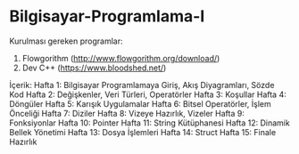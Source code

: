 # Bilgisayar-Programlama-I

Kurulması gereken programlar: 
1. Flowgorithm (http://www.flowgorithm.org/download/)
2. Dev C++ (https://www.bloodshed.net/)

İçerik:
Hafta 1: Bilgisayar Programlamaya Giriş, Akış Diyagramları, Sözde Kod
Hafta 2: Değişkenler, Veri Türleri, Operatörler
Hafta 3: Koşullar
Hafta 4: Döngüler
Hafta 5: Karışık Uygulamalar
Hafta 6: Bitsel Operatörler, İşlem Önceliği
Hafta 7: Diziler
Hafta 8: Vizeye Hazırlık, Vizeler
Hafta 9: Fonksiyonlar
Hafta 10: Pointer
Hafta 11: String Kütüphanesi
Hafta 12: Dinamik Bellek Yönetimi
Hafta 13: Dosya İşlemleri
Hafta 14: Struct
Hafta 15: Finale Hazırlık
